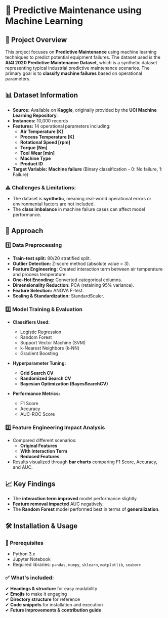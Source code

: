 # 🔧 Predictive Maintenance using Machine Learning

## 📌 Project Overview

This project focuses on **Predictive Maintenance** using machine learning techniques to predict potential equipment failures. The dataset used is the **AI4I 2020 Predictive Maintenance Dataset**, which is a synthetic dataset representing typical industrial predictive maintenance scenarios. The primary goal is to **classify machine failures** based on operational parameters.

## 📊 Dataset Information

- **Source:** Available on **Kaggle**, originally provided by the **UCI Machine Learning Repository**.
- **Instances:** 10,000 records
- **Features:** 14 operational parameters including:
  - **Air Temperature [K]**
  - **Process Temperature [K]**
  - **Rotational Speed [rpm]**
  - **Torque [Nm]**
  - **Tool Wear [min]**
  - **Machine Type**
  - **Product ID**
- **Target Variable:** **Machine failure** (Binary classification - 0: No failure, 1: Failure)

### ⚠️ Challenges & Limitations:
- The dataset is **synthetic**, meaning real-world operational errors or environmental factors are not included.
- The **class imbalance** in machine failure cases can affect model performance.

## 🚀 Approach

### 1️⃣ Data Preprocessing
- **Train-test split:** 80/20 stratified split.
- **Outlier Detection:** Z-score method (absolute value > 3).
- **Feature Engineering:** Created interaction term between air temperature and process temperature.
- **One-Hot Encoding:** Converted categorical columns.
- **Dimensionality Reduction:** PCA (retaining 95% variance).
- **Feature Selection:** ANOVA F-test.
- **Scaling & Standardization:** StandardScaler.

### 2️⃣ Model Training & Evaluation
- **Classifiers Used:**
  - Logistic Regression
  - Random Forest
  - Support Vector Machine (SVM)
  - k-Nearest Neighbors (k-NN)
  - Gradient Boosting

- **Hyperparameter Tuning:**
  - **Grid Search CV**
  - **Randomized Search CV**
  - **Bayesian Optimization (BayesSearchCV)**

- **Performance Metrics:**
  - F1 Score
  - Accuracy
  - AUC-ROC Score

### 3️⃣ Feature Engineering Impact Analysis
- Compared different scenarios:
  - **Original Features**
  - **With Interaction Term**
  - **Reduced Features**
- Results visualized through **bar charts** comparing F1 Score, Accuracy, and AUC.

## 📈 Key Findings
- The **interaction term improved** model performance slightly.
- **Feature removal impacted** AUC negatively.
- The **Random Forest** model performed best in terms of **generalization**.


## 🛠️ Installation & Usage

### 🔹 Prerequisites
- Python 3.x
- Jupyter Notebook
- Required libraries: `pandas`, `numpy`, `sklearn`, `matplotlib`, `seaborn`


### ✅ What's included:
✔ **Headings & structure** for easy readability  
✔ **Emojis** to make it engaging  
✔ **Directory structure** for reference  
✔ **Code snippets** for installation and execution  
✔ **Future improvements & contribution guide**  
